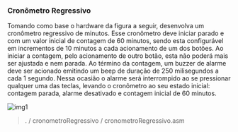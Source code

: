 ### Cronômetro Regressivo

Tomando como base o hardware da figura a seguir, desenvolva um cronômetro regressivo de minutos. Esse cronômetro deve iniciar parado e com um valor inicial de contagem de 60 minutos, sendo esta configurável em incrementos de 10 minutos a cada acionamento de um dos botões. Ao iniciar a contagem, pelo acionamento de outro botão, esta não poderá mais ser ajustada e nem parada. Ao término da contagem, um buzzer de alarme deve ser acionado emitindo um beep de duração de 250 milisegundos a cada 1 segundo. Nessa ocasião o alarme será interrompido ao se pressionar qualquer uma das teclas, levando o cronômetro ao seu estado inicial: contagem parada, alarme desativado e contagem inicial de 60 minutos.

![img1](https://github.com/cardosorrenan/micros-ufc/blob/master/c/img/cronos.png)

> . / cronometroRegressivo / cronometroRegressivo.asm

